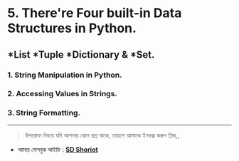 # 5. There're Four built-in Data Structures in Python. 

## *List	 	*Tuple	 *Dictionary  &	*Set. 


### 1. String Manipulation in Python.

### 2. Accessing Values in Strings.

### 3. String Formatting.
---


> উপরোক্ত বিষয়ে যদি আপনার কোন প্রশ্ন থাকে, তাহলে আমাকে ইনবক্স করুন প্লিজ,,

* আমার ফেসবুক আইডি :  **[SD Shoriot](https://www.facebook.com/shoriot)**